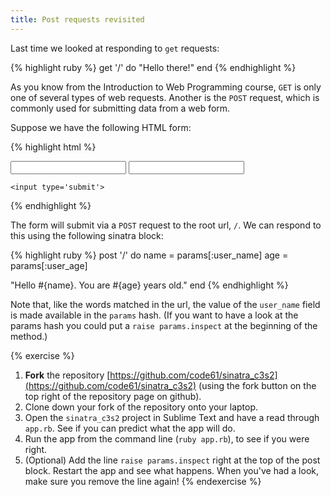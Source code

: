 ```yaml
---
title: Post requests revisited
---
```


Last time we looked at responding to `get` requests:

{% highlight ruby %}
get '/' do
  "Hello there!"
end
{% endhighlight %}

As you know from the Introduction to Web Programming course, `GET` is only one of several types of web requests. Another is the `POST` request, which is commonly used for submitting data from a web form.

Suppose we have the following HTML form:

{% highlight html %}
<form method="post" action='/'>
    <input type='text' name='user_name'>
    <input type='text' name='user_age'>

    <input type='submit'>
</form>
{% endhighlight %}

The form will submit via a `POST` request to the root url, `/`. We can respond to this using the following sinatra block:

{% highlight ruby %}
post '/' do
  name = params[:user_name]
  age  = params[:user_age]

  "Hello #{name}. You are #{age} years old."
end
{% endhighlight %}

Note that, like the words matched in the url, the value of the `user_name` field is made available in the `params` hash. (If you want to have a look at the params hash you could put a `raise params.inspect` at the beginning of the method.)

{% exercise %}
1. **Fork** the repository [https://github.com/code61/sinatra_c3s2](https://github.com/code61/sinatra_c3s2) (using the fork button on the top right of the repository page on github).
2. Clone down your fork of the repository onto your laptop.
3. Open the `sinatra_c3s2` project in Sublime Text and have a read through `app.rb`. See if you can predict what the app will do.
4. Run the app from the command line (`ruby app.rb`), to see if you were right.
5. (Optional) Add the line `raise params.inspect` right at the top of the post block. Restart the app and see what happens. When you've had a look, make sure you remove the line again!
{% endexercise %}